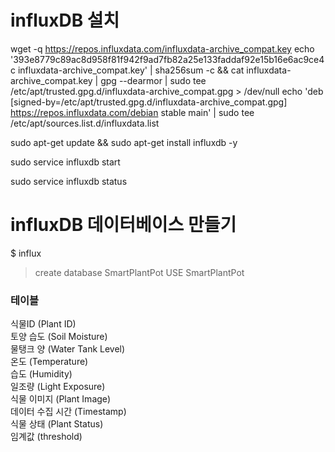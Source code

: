 # influxDB 설치

wget -q https://repos.influxdata.com/influxdata-archive_compat.key
echo '393e8779c89ac8d958f81f942f9ad7fb82a25e133faddaf92e15b16e6ac9ce4c influxdata-archive_compat.key' | sha256sum -c && cat influxdata-archive_compat.key | gpg --dearmor | sudo tee /etc/apt/trusted.gpg.d/influxdata-archive_compat.gpg > /dev/null
echo 'deb [signed-by=/etc/apt/trusted.gpg.d/influxdata-archive_compat.gpg] https://repos.influxdata.com/debian stable main' | sudo tee /etc/apt/sources.list.d/influxdata.list

sudo apt-get update && sudo apt-get install influxdb -y

sudo service influxdb start

sudo service influxdb status


# influxDB 데이터베이스 만들기

$ influx
>create database SmartPlantPot
>USE SmartPlantPot

### 테이블
식물ID (Plant ID)   
토양 습도 (Soil Moisture)   
물탱크 양 (Water Tank Level)   
온도 (Temperature)   
습도 (Humidity)   
일조량 (Light Exposure)   
식물 이미지 (Plant Image)   
데이터 수집 시간 (Timestamp)   
식물 상태 (Plant Status)   
임계값 (threshold)   


